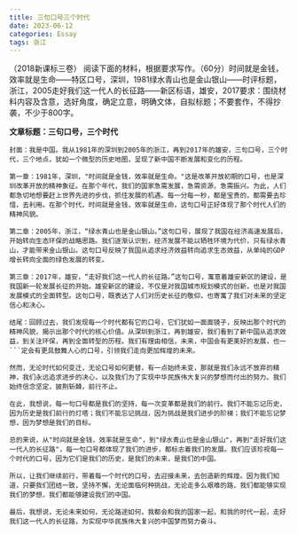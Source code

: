 ```yaml
---
title: 三句口号三个时代
date: 2023-06-12
categories: Essay
tags: 浙江
---
```




（2018新课标三卷） 阅读下面的材料，根据要求写作。（60分）时间就是金钱，效率就是生命——特区口号，深圳，1981绿水青山也是金山银山——时评标题，浙江，2005走好我们这一代人的长征路——新区标语，雄安，2017要求：围绕材料内容及含意，选好角度，确定立意，明确文体，自拟标题；不要套作，不得抄袭，不少于800字。

**文章标题：三句口号，三个时代**

```
封面：我是中国。我从1981年的深圳到2005年的浙江，再到2017年的雄安，三句口号，三个时代，三个地点，犹如一个微型的历史地图，呈现了新中国不断发展和变化的历程。

第一章：1981年，深圳，"时间就是金钱，效率就是生命。"这是改革开放初期的口号，也是深圳改革开放的精神象征。在那个年代，我们的国家急需发展，急需资源，急需振兴。为此，人们都急切地想要赶上世界先进的步伐，抓住发展的机遇。每一分每一秒，都是宝贵的，都需要去珍惜，去利用。在那个时代，时间就是金钱，效率就是生命，这句口号正好体现了那个时代人们的精神风貌。

第二章：2005年，浙江，“绿水青山也是金山银山。”这句口号，展现了我国在经济高速发展后，开始转向生态环保的战略思路。我们逐渐认识到，经济发展不能以牺牲环境为代价，只有绿水青山，才能带来金山银山。这句口号反映了我国从追求经济效益转向追求生态效益，从单纯的GDP增长转向全面的绿色发展的转变。

第三章：2017年，雄安，“走好我们这一代人的长征路。”这句口号，寓意着雄安新区的建设，是我国新一轮发展长征的开始。雄安新区的建设，不仅是对我国城市规划模式的创新，也是对我国发展模式的全面转型。这句口号，既表达了人们对历史长征的敬仰，也寄寓了我们对未来的坚定信心和决心。

结尾：回顾过去，我们发现每一个时代都有它的口号，它们犹如一面面镜子，反映出那个时代的精神风貌，揭示出那个时代的核心价值。从深圳到浙江，再到雄安，我们看到了新中国从追求效益，到关注环保，再到全面转型的历程。我们有理由相信，未来，中国会有更美好的发展，也一
```定会有更具鼓舞人心的口号，引领我们走向更加辉煌的未来。

然而，无论时代如何变迁，无论口号如何更替，有一点始终未变，那就是我们永远不放弃的精神，我们永远追求进步的决心，以及我们为了实现中华民族伟大复兴的梦想而付出的努力。我们始终信念坚定，披荆斩棘，前行不止。

在此，我想说，每一句口号都是我们的坚持，每一次变革都是我们的前行。我们不能忘记历史，因为历史是我们前行的灯塔；我们不能忘记挑战，因为挑战是我们进步的阶梯；我们不能忘记梦想，因为梦想是我们的目标。

总的来说，从"时间就是金钱，效率就是生命"，到"绿水青山也是金山银山"，再到"走好我们这一代人的长征路"，每一句口号都体现了我们的进步，都标志着我们的发展。我们应该珍视每一个时代的口号，因为它们是我们的历史，是我们的未来，是我们的中国。

所以，让我们继续前行，带着每一个时代的口号，去迎接未来，去创造新的辉煌。因为我们知道，只要我们团结一致，坚持不懈，无论面临何种挑战，无论走多么艰难的路，我们都能够实现我们的梦想，我们都能够建设我们的中国。

最后，我想说，无论未来如何，无论路途如何，我都会和我的国家一起，和我的时代一起，走好我们这一代人的长征路，为实现中华民族伟大复兴的中国梦而努力奋斗。